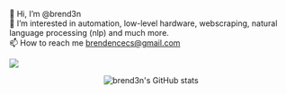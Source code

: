 👋 Hi, I’m @brend3n
</br>
👀 I’m interested in automation, low-level hardware, webscraping, natural language processing (nlp) and much more.
</br>
📫 How to reach me brendencecs@gmail.com
</br>
<div align = "left">

<div>
  
![](https://komarev.com/ghpvc/?username=brend3n&color=FF0000&label=Those+Who+Have+Visited:&style=flat)
  
</div>

</div>
<div align = "center">
<p>

![brend3n's GitHub stats](https://github-readme-stats.vercel.app/api?username=brend3n&show_icons=true&theme=radical)

</p>
</div>
<!---
brend3n/brend3n is a ✨ special ✨ repository because its `README.md` (this file) appears on your GitHub profile.
You can click the Preview link to take a look at your changes.
--->

